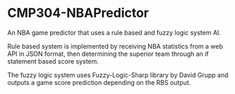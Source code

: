 # CMP304-NBAPredictor

An NBA game predictor that uses a rule based and fuzzy logic system AI.

Rule based system is implemented by receiving NBA statistics from a web API in JSON format, then determining the superior team through an if statement based score system.

The fuzzy logic system uses Fuzzy-Logic-Sharp library by David Grupp and outputs a game score prediction depending on the RBS output.
